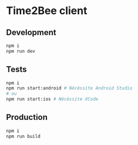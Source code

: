 # Time2Bee client

## Development

```sh
npm i
npm run dev
```

## Tests

```sh
npm i
npm run start:android # Nécéssite Android Studio
# ou
npm run start:ios # Nécéssite XCode
```

## Production

```sh
npm i
npm run build
```
